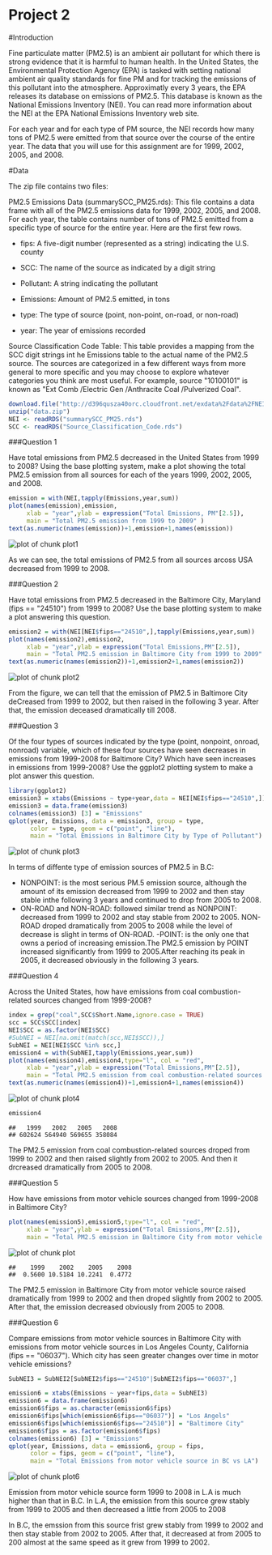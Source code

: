 Project 2
======================================

#Introduction

Fine particulate matter (PM2.5) is an ambient air pollutant for which there is strong evidence that it is harmful to human health. In the United States, the Environmental Protection Agency (EPA) is tasked with setting national ambient air quality standards for fine PM and for tracking the emissions of this pollutant into the atmosphere. Approximatly every 3 years, the EPA releases its database on emissions of PM2.5. This database is known as the National Emissions Inventory (NEI). You can read more information about the NEI at the EPA National Emissions Inventory web site.

For each year and for each type of PM source, the NEI records how many tons of PM2.5 were emitted from that source over the course of the entire year. The data that you will use for this assignment are for 1999, 2002, 2005, and 2008.

#Data

The zip file contains two files:

PM2.5 Emissions Data (summarySCC_PM25.rds): This file contains a data frame with all of the PM2.5 emissions data for 1999, 2002, 2005, and 2008. For each year, the table contains number of tons of PM2.5 emitted from a specific type of source for the entire year. Here are the first few rows.

- fips: A five-digit number (represented as a string) indicating the 
U.S. county

- SCC: The name of the source as indicated by a digit string 

- Pollutant: A string indicating the pollutant

- Emissions: Amount of PM2.5 emitted, in tons

- type: The type of source (point, non-point, on-road, or non-road)

- year: The year of emissions recorded

Source Classification Code Table: 
This table provides a mapping from the SCC digit strings int he Emissions table to the actual name of the PM2.5 source. The sources are categorized in a few different ways from more general to more specific and you may choose to explore whatever categories you think are most useful. For example, source "10100101" is known as "Ext Comb /Electric Gen /Anthracite Coal /Pulverized Coal".



```r
download.file("http://d396qusza40orc.cloudfront.net/exdata%2Fdata%2FNEI_data.zip","data.zip")
unzip("data.zip")
NEI <- readRDS("summarySCC_PM25.rds")
SCC <- readRDS("Source_Classification_Code.rds")
```

###Question 1

Have total emissions from PM2.5 decreased in the United States from 1999 to 2008? Using the base plotting system, make a plot showing the total PM2.5 emission from all sources for each of the years 1999, 2002, 2005, and 2008.


```r
emission = with(NEI,tapply(Emissions,year,sum))
plot(names(emission),emission,
     xlab = "year",ylab = expression("Total Emissions, PM"[2.5]),
     main = "Total PM2.5 emission from 1999 to 2009" )
text(as.numeric(names(emission))+1,emission+1,names(emission))
```

![plot of chunk plot1](figure/plot1.png) 

As we can see, the total emissions of PM2.5 from all sources arcoss USA
decreased from 1999 to 2008.


###Question 2

Have total emissions from PM2.5 decreased in the Baltimore City, Maryland (fips == "24510") from 1999 to 2008? Use the base plotting system to make a plot answering this question.


```r
emission2 = with(NEI[NEI$fips=="24510",],tapply(Emissions,year,sum))
plot(names(emission2),emission2,
     xlab = "year",ylab = expression("Total Emissions,PM"[2.5]),
     main = "Total PM2.5 emission in Baltimore City from 1999 to 2009" )
text(as.numeric(names(emission2))+1,emission2+1,names(emission2))
```

![plot of chunk plot2](figure/plot2.png) 

From the figure, we can tell that the emission of PM2.5 in Baltimore City deCreased from 1999 to 2002, but then raised in the following 3 year. After that, the emission deceased dramatically till 2008.


###Question 3

Of the four types of sources indicated by the type (point, nonpoint, onroad, nonroad) variable, which of these four sources have seen decreases in emissions from 1999-2008 for Baltimore City? Which have seen increases in emissions from 1999-2008? Use the ggplot2 plotting system to make a plot answer this question.


```r
library(ggplot2)
emission3 = xtabs(Emissions ~ type+year,data = NEI[NEI$fips=="24510",])
emission3 = data.frame(emission3)
colnames(emission3) [3] = "Emissions"
qplot(year, Emissions, data = emission3, group = type, 
      color = type, geom = c("point", "line"), 
      main = "Total Emissions in Baltimore City by Type of Pollutant")
```

![plot of chunk plot3](figure/plot3.png) 

In terms of diffente type of emission sources of PM2.5 in B.C:

- NONPOINT: is the most serious PM.5 emission source, although the amount of its emission decreased from 1999 to 2002 and then stay stable inthe following 3 years and continued to drop from 2005 to 2008.
- ON-ROAD and NON-ROAD: followed similar trend as NONPOINT: decreased from 1999 to 2002 and stay stable from 2002 to 2005. NON-ROAD droped dramatically from 2005 to 2008 while the level of decrease is slight in terms of ON-ROAD.
-POINT: is the only one that owns a period of increasing emission.The PM2.5 emission by POINT increased significantly from 1999 to 2005.After reaching its peak in 2005, it decreased obviously in the following 3 years.


###Question 4

Across the United States, how have emissions from coal combustion-related sources changed from 1999-2008?


```r
index = grep("coal",SCC$Short.Name,ignore.case = TRUE)
scc = SCC$SCC[index]
NEI$SCC = as.factor(NEI$SCC)
#SubNEI = NEI[na.omit(match(scc,NEI$SCC)),]
SubNEI = NEI[NEI$SCC %in% scc,]
emission4 = with(SubNEI,tapply(Emissions,year,sum))
plot(names(emission4),emission4,type="l", col = "red",
     xlab = "year",ylab = expression("Total Emissions,PM"[2.5]),
     main = "Total PM2.5 emission from coal combustion-related sources from 1999 to 2009" )
text(as.numeric(names(emission4))+1,emission4+1,names(emission4))
```

![plot of chunk plot4](figure/plot4.png) 

```r
emission4
```

```
##   1999   2002   2005   2008 
## 602624 564940 569655 358084
```

The PM2.5 emission from coal combustion-related sources droped from 1999 to 2002 and then raised slightly from 2002 to 2005. And then it drcreased dramatically from 2005 to 2008.


###Question 5

How have emissions from motor vehicle sources changed from 1999-2008 in Baltimore City?


```r
plot(names(emission5),emission5,type="l", col = "red",
     xlab = "year",ylab = expression("Total Emissions,PM"[2.5]),
     main = "Total PM2.5 emission in Baltimore City from motor vehicle sources from 1999 to 2008" )
```

![plot of chunk plot](figure/plot.png) 

```
##    1999    2002    2005    2008 
##  0.5600 10.5184 10.2241  0.4772
```

The PM2.5 emission in Baltimore City from motor vehicle source raised
dramatically from 1999 to 2002 and then droped slightly from 2002 to
2005. After that, the emission decreased obviously from 2005 to 2008.


###Question 6

Compare emissions from motor vehicle sources in Baltimore City with emissions from motor vehicle sources in Los Angeles County, California (fips == "06037"). Which city has seen greater changes over time in motor vehicle emissions?


```r
SubNEI3 = SubNEI2[SubNEI2$fips=="24510"|SubNEI2$fips=="06037",]

emission6 = xtabs(Emissions ~ year+fips,data = SubNEI3)
emission6 = data.frame(emission6)
emission6$fips = as.character(emission6$fips)
emission6$fips[which(emission6$fips=="06037")] = "Los Angels"
emission6$fips[which(emission6$fips=="24510")] = "Baltimore City"
emission6$fips = as.factor(emission6$fips)
colnames(emission6) [3] = "Emissions"
qplot(year, Emissions, data = emission6, group = fips, 
      color = fips, geom = c("point", "line"), 
      main = "Total Emissions from motor vehicle source in BC vs LA")
```

![plot of chunk plot6](figure/plot6.png) 

Emission from motor vehicle source form 1999 to 2008 in L.A is much 
higher than that in B.C. In L.A, the emission from this source grew
stably from 1999 to 2005 and then decreased a little from 2005 to 2008

In B.C, the emssion from this source frist grew stably from 1999 to 
2002 and then stay stable from 2002 to 2005. After that, it decreased
at from 2005 to 200 almost at the same speed as it grew from 1999 to
2002.

